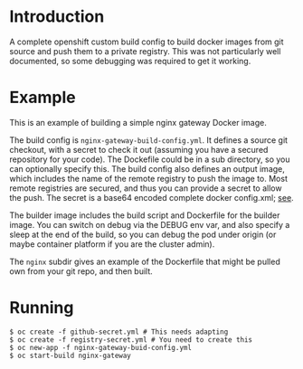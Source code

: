 # Introduction

A complete openshift custom build config to build docker images from git source and push them to a private registry. This was not particularly well documented, so some debugging was required to get it working.

# Example

This is an example of building a simple nginx gateway Docker image.

The build config is `nginx-gateway-build-config.yml`. It defines a source git checkout, with a secret to check it out (assuming you have a secured repository for your code). The Dockefile could be in a sub directory, so you can optionally specify this. The build config also defines an output image, which includes the name of the remote registry to push the image to. Most remote registries are secured, and thus you can provide a secret to allow the push. The secret is a base64
encoded complete docker config.xml; [see](registry-secret.md).

The builder image includes the build script and Dockerfile for the builder image. You can switch on debug via the DEBUG env var, and also specify a sleep at the end of the build, so you can debug the pod under origin (or maybe container platform if you are the cluster admin).

The `nginx` subdir gives an example of the Dockerfile that might be pulled own from your git repo, and then built.

# Running

```
$ oc create -f github-secret.yml # This needs adapting
$ oc create -f registry-secret.yml # You need to create this
$ oc new-app -f nginx-gateway-buid-config.yml
$ oc start-build nginx-gateway
```
